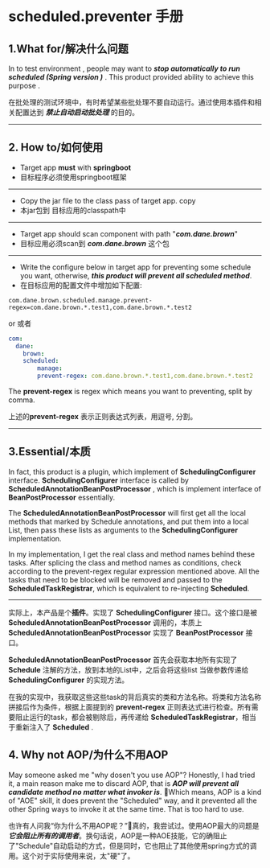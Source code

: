 # scheduled.preventer 手册

## 1.What for/解决什么问题

In to test environment , people may want to ***stop automatically to run scheduled (Spring version )*** . This product provided ability to achieve this purpose .

在批处理的测试环境中，有时希望某些批处理不要自动运行。通过使用本插件和相关配置达到 ***禁止自动启动批处理*** 的目的。

------

## 2. How to/如何使用

+ Target app **must** with **springboot**
+ 目标程序必须使用springboot框架

------

+ Copy the jar file to the class pass of target app. copy 
+ 本jar包到 目标应用的classpath中

------

+ Target app should scan component with path "***com.dane.brown***"
+ 目标应用必须scan到 ***com.dane.brown*** 这个包

------

+ Write the configure below in target app for preventing some schedule you want, otherwise, ***this product will prevent all scheduled method***.
+ 在目标应用的配置文件中增加如下配置:

```properties
com.dane.brown.scheduled.manage.prevent-regex=com.dane.brown.*.test1,com.dane.brown.*.test2
```

or 或者

```yaml
com:
  dane:
    brown:
    scheduled:
        manage:
        prevent-regex: com.dane.brown.*.test1,com.dane.brown.*.test2
```

The **prevent-regex** is regex which means you want to preventing, split by comma.

上述的**prevent-regex** 表示正则表达式列表，用逗号, 分割。

------

## 3.Essential/本质

In fact, this product is a plugin, which implement of  **SchedulingConfigurer** interface. **SchedulingConfigurer** interface is called by **ScheduledAnnotationBeanPostProcessor** , which is implement interface of **BeanPostProcessor** essentially.  

The **ScheduledAnnotationBeanPostProcessor** will first get all the local methods that marked by Schedule annotations, and put them into a local List, then pass these lists as arguments to the **SchedulingConfigurer** implementation.  

In my implementation, I get the real class and method names behind these tasks. After splicing the class and method names as conditions, check according to the prevent-regex regular expression mentioned above. All the tasks that need to be blocked will be removed and passed to the **ScheduledTaskRegistrar**, which is equivalent to re-injecting **Scheduled**.

------

实际上，本产品是个**插件**。实现了 **SchedulingConfigurer** 接口。这个接口是被  **ScheduledAnnotationBeanPostProcessor** 调用的，本质上  **ScheduledAnnotationBeanPostProcessor** 
实现了  **BeanPostProcessor** 接口。 

**ScheduledAnnotationBeanPostProcessor** 首先会获取本地所有实现了 **Schedule** 注解的方法，放到本地的List<Task>中，之后会将这些list
当做参数传递给 **SchedulingConfigurer** 的实现方法。

在我的实现中，我获取这些这些task的背后真实的类和方法名称。将类和方法名称拼接后作为条件，根据上面提到的 **prevent-regex**
正则表达式进行检查。所有需要阻止运行的task，都会被剔除后，再传递给 **ScheduledTaskRegistrar**，相当于重新注入了 **Scheduled** .

## 4. Why not AOP/为什么不用AOP

May someone asked me "why dosen't you use AOP"? Honestly, I had tried it, a main reason make me to discard AOP, that is ***AOP will prevent all candidate method no matter what invoker is***. Which means, AOP is a kind of "AOE" skill, it does prevent the "Scheduled" way, and it prevented all the other Spring ways to invoke it at the same time. That is too hard to use.

也许有人问我“你为什么不用AOP呢？”真的，我尝试过。使用AOP最大的问题是 ***它会阻止所有的调用者***。换句话说，AOP是一种AOE技能，它的确阻止了"Schedule"自动启动的方式，但是同时，它也阻止了其他使用spring方式的调用。这个对于实际使用来说，太"硬"了。
